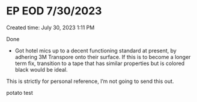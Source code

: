 # EP EOD 7/30/2023

Created time: July 30, 2023 1:11 PM

Done

- Got hotel mics up to a decent functioning standard at present, by adhering 3M Transpore onto their surface. If this is to become a longer term fix, transition to a tape that has similar properties but is colored black would be ideal.

This is strictly for personal reference, I’m not going to send this out.

potato test
